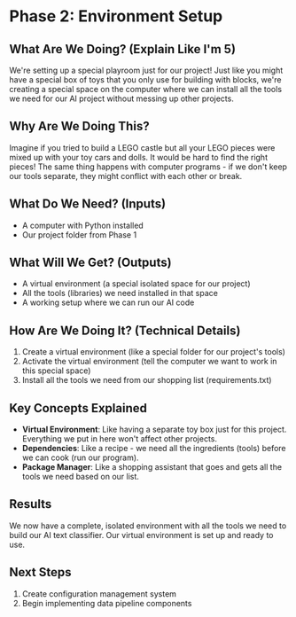 # Phase 2: Environment Setup

## What Are We Doing? (Explain Like I'm 5)
We're setting up a special playroom just for our project! Just like you might have a special box of toys that you only use for building with blocks, we're creating a special space on the computer where we can install all the tools we need for our AI project without messing up other projects.

## Why Are We Doing This?
Imagine if you tried to build a LEGO castle but all your LEGO pieces were mixed up with your toy cars and dolls. It would be hard to find the right pieces! The same thing happens with computer programs - if we don't keep our tools separate, they might conflict with each other or break.

## What Do We Need? (Inputs)
- A computer with Python installed
- Our project folder from Phase 1

## What Will We Get? (Outputs)
- A virtual environment (a special isolated space for our project)
- All the tools (libraries) we need installed in that space
- A working setup where we can run our AI code

## How Are We Doing It? (Technical Details)
1. Create a virtual environment (like a special folder for our project's tools)
2. Activate the virtual environment (tell the computer we want to work in this special space)
3. Install all the tools we need from our shopping list (requirements.txt)

## Key Concepts Explained
- **Virtual Environment**: Like having a separate toy box just for this project. Everything we put in here won't affect other projects.
- **Dependencies**: Like a recipe - we need all the ingredients (tools) before we can cook (run our program).
- **Package Manager**: Like a shopping assistant that goes and gets all the tools we need based on our list.

## Results
We now have a complete, isolated environment with all the tools we need to build our AI text classifier. Our virtual environment is set up and ready to use.

## Next Steps
1. Create configuration management system
2. Begin implementing data pipeline components